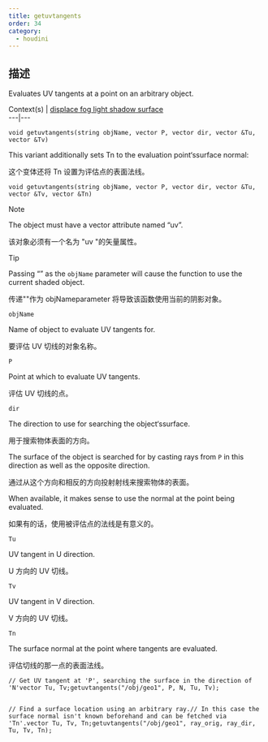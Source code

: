 ```yaml
---
title: getuvtangents
order: 34
category:
  - houdini
---
```

    
## 描述

Evaluates UV tangents at a point on an arbitrary object.

Context(s) | [displace](../contexts/displace.html)[
fog](../contexts/fog.html)[ light](../contexts/light.html)[
shadow](../contexts/shadow.html)[ surface](../contexts/surface.html)  
---|---

`void getuvtangents(string objName, vector P, vector dir, vector &Tu, vector &Tv)`

This variant additionally sets Tn to the evaluation point‘ssurface normal:

这个变体还将 Tn 设置为评估点的表面法线。

`void getuvtangents(string objName, vector P, vector dir, vector &Tu, vector &Tv, vector &Tn)`

Note

The object must have a vector attribute named “uv”.

该对象必须有一个名为 "uv "的矢量属性。

Tip

Passing “” as the `objName` parameter will cause the function to use the
current shaded object.

传递""作为 objNameparameter 将导致该函数使用当前的阴影对象。

`objName`

Name of object to evaluate UV tangents for.

要评估 UV 切线的对象名称。

`P`

Point at which to evaluate UV tangents.

评估 UV 切线的点。

`dir`

The direction to use for searching the object‘ssurface.

用于搜索物体表面的方向。

The surface of the object is searched for by casting rays from `P` in this
direction as well as the opposite direction.

通过从这个方向和相反的方向投射射线来搜索物体的表面。

When available, it makes sense to use the normal at the point being evaluated.

如果有的话，使用被评估点的法线是有意义的。

`Tu`

UV tangent in U direction.

U 方向的 UV 切线。

`Tv`

UV tangent in V direction.

V 方向的 UV 切线。

`Tn`

The surface normal at the point where tangents are evaluated.

评估切线的那一点的表面法线。

    // Get UV tangent at 'P', searching the surface in the direction of 'N'vector Tu, Tv;getuvtangents("/obj/geo1", P, N, Tu, Tv);


    // Find a surface location using an arbitrary ray.// In this case the surface normal isn't known beforehand and can be fetched via 'Tn'.vector Tu, Tv, Tn;getuvtangents("/obj/geo1", ray_orig, ray_dir, Tu, Tv, Tn);
